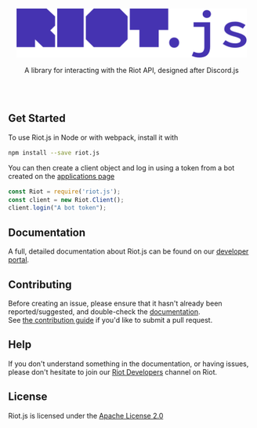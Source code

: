 <div align="center">
	<br>
	<br>
	<br>
	<p align="center">
		<img height="100" src="https://raw.githubusercontent.com/riotchat/assets/master/images/riot.js-light.svg?sanitize=true" alt="Riot.js">
	</p>
	<p align="center">A library for interacting with the Riot API, designed after Discord.js</p>
	<br>
	<br>
</div>

## Get Started
To use Riot.js in Node or with webpack, install it with
```bash
npm install --save riot.js
```

You can then create a client object and log in using a token from a bot created on the <a href="https://riotchat.gq/developers/documentation/riot-js" target="_blank">applications page</a>
```javascript
const Riot = require('riot.js');
const client = new Riot.Client();
client.login("A bot token");
```

## Documentation
A full, detailed documentation about Riot.js can be found on our <a href="https://riotchat.gq/developers/documentation/riot-js" target="_blank">developer portal</a>.

## Contributing
Before creating an issue, please ensure that it hasn't already been reported/suggested, and double-check the
[documentation](https://riotchat.gq/developers/documentation/riot-js).  
See [the contribution guide](/CONTRIBUTING.md) if you'd like to submit a pull request.

## Help
If you don't understand something in the documentation, or having issues, please don't hesitate to join our [Riot Developers](https://riot.gg/developers) channel on Riot.

## License
Riot.js is licensed under the [Apache License 2.0](/LICENSE)
